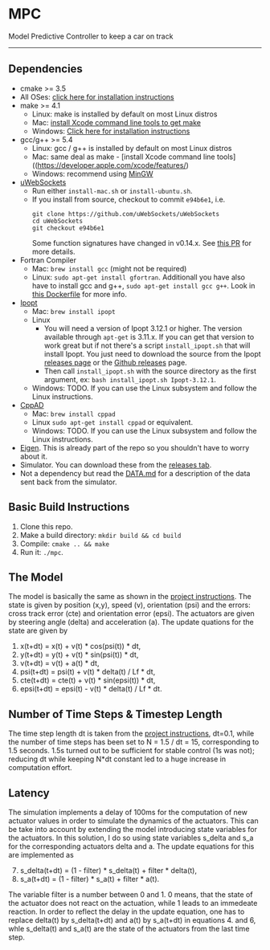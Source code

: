 # MPC
Model Predictive Controller to keep a car on track

---

## Dependencies

* cmake >= 3.5
 * All OSes: [click here for installation instructions](https://cmake.org/install/)
* make >= 4.1
  * Linux: make is installed by default on most Linux distros
  * Mac: [install Xcode command line tools to get make](https://developer.apple.com/xcode/features/)
  * Windows: [Click here for installation instructions](http://gnuwin32.sourceforge.net/packages/make.htm)
* gcc/g++ >= 5.4
  * Linux: gcc / g++ is installed by default on most Linux distros
  * Mac: same deal as make - [install Xcode command line tools]((https://developer.apple.com/xcode/features/)
  * Windows: recommend using [MinGW](http://www.mingw.org/)
* [uWebSockets](https://github.com/uWebSockets/uWebSockets)
  * Run either `install-mac.sh` or `install-ubuntu.sh`.
  * If you install from source, checkout to commit `e94b6e1`, i.e.
    ```
    git clone https://github.com/uWebSockets/uWebSockets 
    cd uWebSockets
    git checkout e94b6e1
    ```
    Some function signatures have changed in v0.14.x. See [this PR](https://github.com/udacity/CarND-MPC-Project/pull/3) for more details.
* Fortran Compiler
  * Mac: `brew install gcc` (might not be required)
  * Linux: `sudo apt-get install gfortran`. Additionall you have also have to install gcc and g++, `sudo apt-get install gcc g++`. Look in [this Dockerfile](https://github.com/udacity/CarND-MPC-Quizzes/blob/master/Dockerfile) for more info.
* [Ipopt](https://projects.coin-or.org/Ipopt)
  * Mac: `brew install ipopt`
  * Linux
    * You will need a version of Ipopt 3.12.1 or higher. The version available through `apt-get` is 3.11.x. If you can get that version to work great but if not there's a script `install_ipopt.sh` that will install Ipopt. You just need to download the source from the Ipopt [releases page](https://www.coin-or.org/download/source/Ipopt/) or the [Github releases](https://github.com/coin-or/Ipopt/releases) page.
    * Then call `install_ipopt.sh` with the source directory as the first argument, ex: `bash install_ipopt.sh Ipopt-3.12.1`. 
  * Windows: TODO. If you can use the Linux subsystem and follow the Linux instructions.
* [CppAD](https://www.coin-or.org/CppAD/)
  * Mac: `brew install cppad`
  * Linux `sudo apt-get install cppad` or equivalent.
  * Windows: TODO. If you can use the Linux subsystem and follow the Linux instructions.
* [Eigen](http://eigen.tuxfamily.org/index.php?title=Main_Page). This is already part of the repo so you shouldn't have to worry about it.
* Simulator. You can download these from the [releases tab](https://github.com/udacity/self-driving-car-sim/releases).
* Not a dependency but read the [DATA.md](./DATA.md) for a description of the data sent back from the simulator.


## Basic Build Instructions


1. Clone this repo.
2. Make a build directory: `mkdir build && cd build`
3. Compile: `cmake .. && make`
4. Run it: `./mpc`.


## The Model

The model is basically the same as shown in the [project instructions](http://bsft.io/x/8uxfcm?uid=eb0ca4a3-b31f-4b1e-9a58-7b9f5289dcea&mid=80b300a4-ca7b-4144-9be1-a8ee2170650d). The state is given by position (x,y), speed (v), orientation (psi) and the errors: cross track error (cte) and orientation error (epsi). The actuators are given by steering angle (delta) and acceleration (a). The update quations for the state are given by

1. x(t+dt) = x(t) + v(t) * cos(psi(t)) * dt,
2. y(t+dt) = y(t) + v(t) * sin(psi(t)) * dt,
3. v(t+dt) = v(t) + a(t) * dt,
4. psi(t+dt) = psi(t) + v(t) * delta(t) / Lf * dt,
5. cte(t+dt) = cte(t) + v(t) * sin(epsi(t)) * dt,
6. epsi(t+dt) = epsi(t) - v(t) * delta(t) / Lf * dt.

## Number of Time Steps & Timestep Length

The time step length dt is taken from the [project instructions](http://bsft.io/x/8uxfcm?uid=eb0ca4a3-b31f-4b1e-9a58-7b9f5289dcea&mid=80b300a4-ca7b-4144-9be1-a8ee2170650d), dt=0.1, while the number of time steps has been set to N = 1.5 / dt = 15, corresponding to 1.5 seconds. 1.5s turned out to be sufficient for stable control (1s was not); reducing dt while keeping N*dt constant led to a huge increase in computation effort. 

## Latency

The simulation implements a delay of 100ms for the computation of new actuator values in order to simulate the dynamics of the actuators. This can be take into account by extending the model introducing state variables for the actuators. In this solution, I do so using state variables s_delta and s_a for the corresponding actuators delta and a. The update equations for this are implemented as

7. s_delta(t+dt) = (1 - filter) * s_delta(t) + filter * delta(t),
8. s_a(t+dt) = (1 - filter) * s_a(t) + filter * a(t).

The variable filter is a number between 0 and 1. 0 means, that the state of the actuator does not react on the actuation, while 1 leads to an immedeate reaction. In order to reflect the delay in the update equation, one has to replace delta(t) by s_delta(t+dt) and a(t) by s_a(t+dt) in equations 4. and 6, whle s_delta(t) and s_a(t) are the state of the actuators from the last time step.



